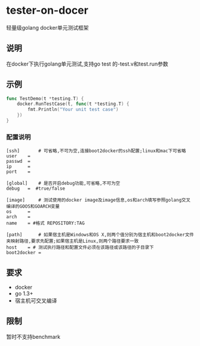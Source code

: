 tester-on-docer
===============

轻量级golang docker单元测试框架

## 说明
在docker下执行golang单元测试,支持go test 的-test.v和test.run参数

## 示例

```Go
func TestDemo(t *testing.T) {
	docker.RunTestCase(t, func(t *testing.T) {
		fmt.Println("Your unit test case")
	})
}
```



### 配置说明

	[ssh] 		# 可省略,不可为空,连接boot2docker的ssh配置;linux和mac下可省略
	user	=
	passwd	=
	ip		=
	port	=

	[global]	# 是否开启debug功能,可省略,不可为空
	debug	=  #true/false

	[image] 	# 测试使用的docker image及image信息,os和arch填写参照golang交叉编译的GOOS和GOARCH变量
	os		= 
	arch	= 
	name	= #格式 REPOSITORY:TAG

	[path] 		# 如果宿主机是Windows和OS X,则两个值分别为宿主机和boot2docker文件夹映射路径,要求先配置;如果宿主机是Linux,则两个路径要求一致	
	host	= # 测试执行路径和配置文件必须在该路径或该路径的子目录下
	boot2docker	= 

## 要求
- docker
- go 1.3+
- 宿主机可交叉编译

## 限制
暂时不支持benchmark
